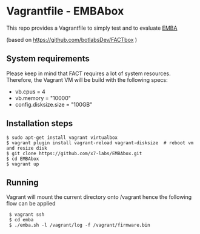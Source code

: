 # Vagrantfile  - EMBAbox
This repo provides a Vagrantfile to simply test and to evaluate [EMBA](https://github.com/e-m-b-a/emba)

(based on https://github.com/botlabsDev/FACTbox )

## System requirements
Please keep in mind that FACT requires a lot of system resources. Therefore, the Vagrant VM will be build
with the following specs:

  * vb.cpus = 4
  * vb.memory = "10000"
  * config.disksize.size = "100GB"

## Installation steps

  ```
  $ sudo apt-get install vagrant virtualbox
  $ vagrant plugin install vagrant-reload vagrant-disksize  # reboot vm and resize disk
  $ git clone https://github.com/x7-labs/EMBAbox.git
  $ cd EMBAbox
  $ vagrant up
  ```

## Running

Vagrant will mount the current directory onto /vagrant hence the following flow can be applied

```
 $ vagrant ssh
 $ cd emba
 $ ./emba.sh -l /vagrant/log -f /vagrant/firmware.bin
```
